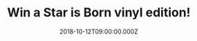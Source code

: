 ---
campaign-uuid: "c-09eb3557-d14b-48f2-b466-19c92fa340d1"
type: "Competition"
category: "Gifts"
date: "2018-10-12T09:00:00.000Z"
end-date: "2018-11-12T23:59:00.000Z"
disable-form: false
is_promoted: false
has_entry_page: true
title: "Win a Star is Born vinyl edition!"
competition-description: "<p>We are giving away the soundtrack of the most ambitious\
  \ movie of the moment: A Star is Born performed by the incredible stars Lady Gaga\
  \ and Bradley Cooper!</p>\n<p>Want it now? You know what to do……</p>\n"
hero-header: "Win a Star is Born vinyl edition!"
terms-confirmation: "N/A"
banner-img: "https://assets.expresslyapp.com/asset-768a8b70-b742-4fec-96f3-6452b18c9076.jpg"
logo-left-href: "http://club.expressly.io"
logo-left-image: "https://assets.expresslyapp.com/asset-c8578f12-6dc6-40af-8991-8bec9cbdab46.jpg"
logo-left-title: "Expressly Club"
bg-image-hero: "https://assets.expresslyapp.com/asset-ab503d0d-66f5-45ee-b5de-546c8325551b.jpg"
bg-image-first: "https://assets.expresslyapp.com/asset-5aabec61-17d6-47cf-8de6-b9c78ab744c4.jpg"
section1-content: "</p>Alongside Gaga and Cooper there are many co-writing credits\
  \ in the soundtrack: Jason Isbell, Willie Nelson’s son Lukas, Mark Ronson, Andrew\
  \ Wyatt, Julia Michaels and Justin Tranter… and many more! The set was released\
  \ on Oct. 5 and its aiming to be nº1 on the Billboard 200 album charts!</p>\n<p>Maybe\
  \ It’s Time, Parking Lot, Out Of Time… are some of the amazing songs you can find\
  \ in the soundtrack, so if you can’t wait to listen the full album… enter the form\
  \ below for a chance to win and get ready to get delighted by the voices of Lady\
  \ Gaga and Bradley Cooper!</p>\n"
entry-title: "Win a Star is Born vinyl edition!"
entry-content: "<p>Enter the draw to win a Star is Born vinyl edition by completing\
  \ the form below before 23:59 on 12th of November 2018.</p>\n"
has-winner: false
prize-description: "A Star is Born vinyl edition!"
special-conditions: "Multiple entries are allowed up to one every day.\r\nThis competition\
  \ is also available on: https://aaa.nme.com/competitions/a-star-is-born-vinyl"
country-restrictions:
- "GB"
---